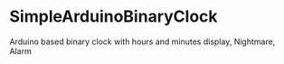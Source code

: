 # SimpleArduinoBinaryClock
Arduino based binary clock with hours and minutes display, Nightmare, Alarm
